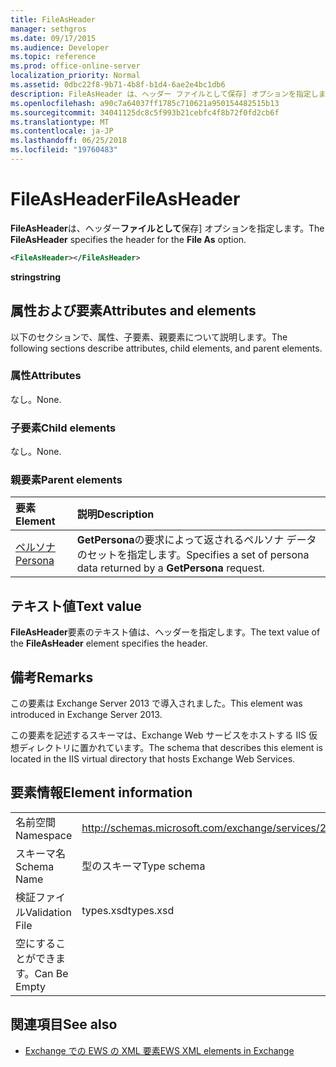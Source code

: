 ```yaml
---
title: FileAsHeader
manager: sethgros
ms.date: 09/17/2015
ms.audience: Developer
ms.topic: reference
ms.prod: office-online-server
localization_priority: Normal
ms.assetid: 0dbc22f8-9b71-4b8f-b1d4-6ae2e4bc1db6
description: FileAsHeader は、ヘッダー ファイルとして保存] オプションを指定します。
ms.openlocfilehash: a90c7a64037ff1785c710621a950154482515b13
ms.sourcegitcommit: 34041125dc8c5f993b21cebfc4f8b72f0fd2cb6f
ms.translationtype: MT
ms.contentlocale: ja-JP
ms.lasthandoff: 06/25/2018
ms.locfileid: "19760483"
---
```

# <a name="fileasheader"></a><span data-ttu-id="f21da-103">FileAsHeader</span><span class="sxs-lookup"><span data-stu-id="f21da-103">FileAsHeader</span></span>

<span data-ttu-id="f21da-104">**FileAsHeader**は、ヘッダー**ファイルとして**保存] オプションを指定します。</span><span class="sxs-lookup"><span data-stu-id="f21da-104">The **FileAsHeader** specifies the header for the **File As** option.</span></span> 
  
```XML
<FileAsHeader></FileAsHeader>
```

 <span data-ttu-id="f21da-105">**string**</span><span class="sxs-lookup"><span data-stu-id="f21da-105">**string**</span></span>
## <a name="attributes-and-elements"></a><span data-ttu-id="f21da-106">属性および要素</span><span class="sxs-lookup"><span data-stu-id="f21da-106">Attributes and elements</span></span>

<span data-ttu-id="f21da-107">以下のセクションで、属性、子要素、親要素について説明します。</span><span class="sxs-lookup"><span data-stu-id="f21da-107">The following sections describe attributes, child elements, and parent elements.</span></span>
  
### <a name="attributes"></a><span data-ttu-id="f21da-108">属性</span><span class="sxs-lookup"><span data-stu-id="f21da-108">Attributes</span></span>

<span data-ttu-id="f21da-109">なし。</span><span class="sxs-lookup"><span data-stu-id="f21da-109">None.</span></span>
  
### <a name="child-elements"></a><span data-ttu-id="f21da-110">子要素</span><span class="sxs-lookup"><span data-stu-id="f21da-110">Child elements</span></span>

<span data-ttu-id="f21da-111">なし。</span><span class="sxs-lookup"><span data-stu-id="f21da-111">None.</span></span>
  
### <a name="parent-elements"></a><span data-ttu-id="f21da-112">親要素</span><span class="sxs-lookup"><span data-stu-id="f21da-112">Parent elements</span></span>

|<span data-ttu-id="f21da-113">**要素**</span><span class="sxs-lookup"><span data-stu-id="f21da-113">**Element**</span></span>|<span data-ttu-id="f21da-114">**説明**</span><span class="sxs-lookup"><span data-stu-id="f21da-114">**Description**</span></span>|
|:-----|:-----|
|[<span data-ttu-id="f21da-115">ペルソナ</span><span class="sxs-lookup"><span data-stu-id="f21da-115">Persona</span></span>](persona.md) <br/> |<span data-ttu-id="f21da-116">**GetPersona**の要求によって返されるペルソナ データのセットを指定します。</span><span class="sxs-lookup"><span data-stu-id="f21da-116">Specifies a set of persona data returned by a **GetPersona** request.</span></span>  <br/> |
   
## <a name="text-value"></a><span data-ttu-id="f21da-117">テキスト値</span><span class="sxs-lookup"><span data-stu-id="f21da-117">Text value</span></span>

<span data-ttu-id="f21da-118">**FileAsHeader**要素のテキスト値は、ヘッダーを指定します。</span><span class="sxs-lookup"><span data-stu-id="f21da-118">The text value of the **FileAsHeader** element specifies the header.</span></span> 
  
## <a name="remarks"></a><span data-ttu-id="f21da-119">備考</span><span class="sxs-lookup"><span data-stu-id="f21da-119">Remarks</span></span>

<span data-ttu-id="f21da-120">この要素は Exchange Server 2013 で導入されました。</span><span class="sxs-lookup"><span data-stu-id="f21da-120">This element was introduced in Exchange Server 2013.</span></span>
  
<span data-ttu-id="f21da-121">この要素を記述するスキーマは、Exchange Web サービスをホストする IIS 仮想ディレクトリに置かれています。</span><span class="sxs-lookup"><span data-stu-id="f21da-121">The schema that describes this element is located in the IIS virtual directory that hosts Exchange Web Services.</span></span>
  
## <a name="element-information"></a><span data-ttu-id="f21da-122">要素情報</span><span class="sxs-lookup"><span data-stu-id="f21da-122">Element information</span></span>

|||
|:-----|:-----|
|<span data-ttu-id="f21da-123">名前空間</span><span class="sxs-lookup"><span data-stu-id="f21da-123">Namespace</span></span>  <br/> |http://schemas.microsoft.com/exchange/services/2006/types  <br/> |
|<span data-ttu-id="f21da-124">スキーマ名</span><span class="sxs-lookup"><span data-stu-id="f21da-124">Schema Name</span></span>  <br/> |<span data-ttu-id="f21da-125">型のスキーマ</span><span class="sxs-lookup"><span data-stu-id="f21da-125">Type schema</span></span>  <br/> |
|<span data-ttu-id="f21da-126">検証ファイル</span><span class="sxs-lookup"><span data-stu-id="f21da-126">Validation File</span></span>  <br/> |<span data-ttu-id="f21da-127">types.xsd</span><span class="sxs-lookup"><span data-stu-id="f21da-127">types.xsd</span></span>  <br/> |
|<span data-ttu-id="f21da-128">空にすることができます。</span><span class="sxs-lookup"><span data-stu-id="f21da-128">Can Be Empty</span></span>  <br/> ||
   
## <a name="see-also"></a><span data-ttu-id="f21da-129">関連項目</span><span class="sxs-lookup"><span data-stu-id="f21da-129">See also</span></span>



- [<span data-ttu-id="f21da-130">Exchange での EWS の XML 要素</span><span class="sxs-lookup"><span data-stu-id="f21da-130">EWS XML elements in Exchange</span></span>](ews-xml-elements-in-exchange.md)

